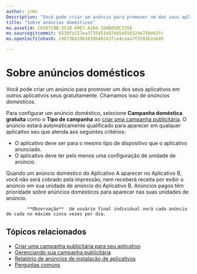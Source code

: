 ```yaml
---
author: jnHs
Description: "Você pode criar um anúncio para promover um dos seus aplicativos em outros aplicativos seus gratuitamente. Chamamos isso de anúncios domésticos."
title: "Sobre anúncios domésticos"
ms.assetid: C6507C8B-351B-49E7-A194-35AB05BC3358
ms.sourcegitcommit: 6530fa257ea3735453a97eb5d916524e750e62fc
ms.openlocfilehash: c9b73bb1963839640243fce4caaa7f3701b1eb45

---
```


# Sobre anúncios domésticos


Você pode criar um anúncio para promover um dos seus aplicativos em outros aplicativos seus gratuitamente. Chamamos isso de *anúncios domésticos*.

Para configurar um anúncio doméstico, selecione **Campanha doméstica gratuita** como o **Tipo de campanha** ao [criar uma campanha publicitária](create-an-ad-campaign-for-your-app.md). O anúncio estará automaticamente qualificado para aparecer em qualquer aplicativo seu que atenda aos seguintes critérios:

-   O aplicativo deve ser para o mesmo tipo de dispositivo que o aplicativo anunciado.
-   O aplicativo deve ter pelo menos uma configuração de unidade de anúncio.

Quando um anúncio doméstico do Aplicativo A aparecer no Aplicativo B, você não será cobrado pela impressão, nem receberá receita por exibir o anúncio em sua unidade de anúncio do Aplicativo B. Anúncios pagos têm prioridade sobre anúncios domésticos para aparecer nas suas unidades de anúncio.

> 
            **Observação**  Um usuário final individual verá cada anúncio de cada no máximo cinco vezes por dia.

 

## Tópicos relacionados


* [Criar uma campanha publicitária para seu aplicativo](create-an-ad-campaign-for-your-app.md)
* [Gerenciando sua campanha publicitária](managing-your-ad-campaign.md)
* [Relatório de anúncios de instalação de aplicativos](app-install-ads-reports.md)
* [Perguntas comuns](common-questions.md)





<!--HONumber=Jun16_HO4-->


